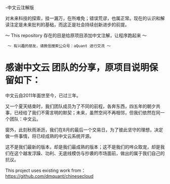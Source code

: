 -中文云注解版

对未来科技的探索，挂一漏万，在所难免；错误荒谬，也属正常。现在的认识和解读注定是未来批判的基础，而这正是社会持续创新进步的前提。 

～ This repository 存在的目是给原项目添加中文注解，让程序跑起来 ～

     ～ 有兴趣的朋友，请微信搜索公众号：aQuant 进行交流 ～


感谢中文云 团队的分享，原项目说明保留如下：
 ==================
 
 中文云自2011年面世至今，已过三年。
 
 
 又一个夏天结束时，我们团队成员为了不同的前程，各奔东西，四五年的朝夕共事，已经给了我们不需言明的默契；未来，虽然空间不再相邻，但我们依然在同一个团队：中文云。
 
 窗外，此刻秋雨淅沥，我们在8月的最后一个交易日，为了彼此坚守的理想，决定做一件事情，将已经成熟的中文云系统开源。
 
 这不是我们最新的版本，却是我们最成熟的版本；这不是我们的哗众取宠，却是我们在这个越发浮躁、功利、无底线模仿与抄袭的市场面前，做出的属于我们自己的抗议。
 
 This project uses existing work from：https://github.com/dmquant/chinesecloud
